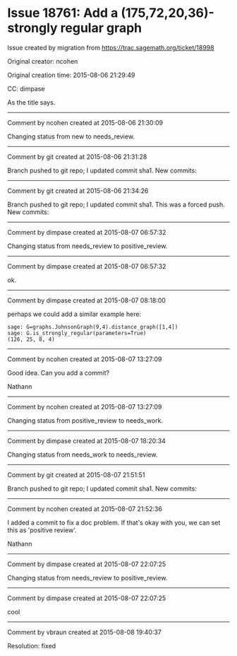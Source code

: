# Issue 18761: Add a (175,72,20,36)-strongly regular graph

Issue created by migration from https://trac.sagemath.org/ticket/18998

Original creator: ncohen

Original creation time: 2015-08-06 21:29:49

CC:  dimpase

As the title says.


---

Comment by ncohen created at 2015-08-06 21:30:09

Changing status from new to needs_review.


---

Comment by git created at 2015-08-06 21:31:28

Branch pushed to git repo; I updated commit sha1. New commits:


---

Comment by git created at 2015-08-06 21:34:26

Branch pushed to git repo; I updated commit sha1. This was a forced push. New commits:


---

Comment by dimpase created at 2015-08-07 06:57:32

Changing status from needs_review to positive_review.


---

Comment by dimpase created at 2015-08-07 06:57:32

ok.


---

Comment by dimpase created at 2015-08-07 08:18:00

perhaps we could add a similar example here:

```
sage: G=graphs.JohnsonGraph(9,4).distance_graph([1,4])
sage: G.is_strongly_regular(parameters=True)
(126, 25, 8, 4)
```



---

Comment by ncohen created at 2015-08-07 13:27:09

Good idea. Can you add a commit?

Nathann


---

Comment by ncohen created at 2015-08-07 13:27:09

Changing status from positive_review to needs_work.


---

Comment by dimpase created at 2015-08-07 18:20:34

Changing status from needs_work to needs_review.


---

Comment by git created at 2015-08-07 21:51:51

Branch pushed to git repo; I updated commit sha1. New commits:


---

Comment by ncohen created at 2015-08-07 21:52:36

I added a commit to fix a doc problem. If that's okay with you, we can set this as 'positive review'.

Nathann


---

Comment by dimpase created at 2015-08-07 22:07:25

Changing status from needs_review to positive_review.


---

Comment by dimpase created at 2015-08-07 22:07:25

cool


---

Comment by vbraun created at 2015-08-08 19:40:37

Resolution: fixed
